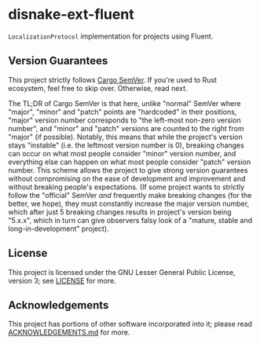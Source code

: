 <!-- SPDX-License-Identifier: LGPL-3.0-only -->

# disnake-ext-fluent

`LocalizationProtocol` implementation for projects using Fluent.

## Version Guarantees

This project strictly follows [Cargo SemVer](https://doc.rust-lang.org/cargo/reference/semver.html).
If you're used to Rust ecosystem, feel free to skip over. Otherwise, read next.

The TL;DR of Cargo SemVer is that here, unlike "normal" SemVer where "major", "minor" and "patch"
points are "hardcoded" in their positions, "major" version number corresponds to "the left-most
non-zero version number", and "minor" and "patch" versions are counted to the right from "major"
(if possible). Notably, this means that while the project's version stays "instable" (i.e. the
leftmost version number is 0), breaking changes can occur on what most people consider "minor"
version number, and everything else can happen on what most people consider "patch" version number.
This scheme allows the project to give strong version guarantees without compromising on the ease
of development and improvement and without breaking people's expectations. (If some project wants
to strictly follow the "official" SemVer *and* frequently make breaking changes (for the better,
we hope), they must constantly increase the major version number, which after just 5 breaking
changes results in project's version being "5.x.x", which in turn can give observers falsy look of
a "mature, stable and long-in-development" project).

## License

This project is licensed under the GNU Lesser General Public License, version 3; see
[LICENSE](./LICENSE) for more.

## Acknowledgements

This project has portions of other software incorporated into it; please read
[ACKNOWLEDGEMENTS.md](./ACKNOWLEDGEMENTS.md) for more.
